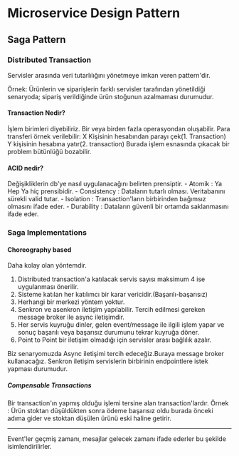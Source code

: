 # Microservice Design Pattern

<h2> Saga Pattern</h2>

<h3> Distributed Transaction</h3>
    Servisler arasında veri tutarlılığını yönetmeye imkan veren pattern'dir.

Örnek: Ürünlerin ve siparişlerin farklı servisler tarafından yönetildiği senaryoda; sipariş verildiğinde ürün stoğunun azalmaması durumudur.

<h4>Transaction Nedir?</h4> 

İşlem birimleri diyebiliriz. Bir veya birden fazla operasyondan oluşabilir.
Para transferi örnek verilebilir: X Kişisinin hesabından parayı çek(1. Transaction) Y kişisinin hesabına yatır(2. transaction)
Burada işlem esnasında çıkacak bir problem bütünlüğü bozabilir.

<h4> ACID nedir?</h4>
Değişikliklerin db'ye nasıl uygulanacağını belirten prensiptir.
- Atomik : Ya Hep Ya hiç prensibidir.
- Consistency : Dataların tutarlı olması. Veritabanını sürekli valid tutar.
- Isolation : Transaction'ların birbirinden bağımsız olmasını ifade eder.
- Durability : Dataların güvenli bir ortamda saklanmasını ifade eder.
  

<h3> Saga Implementations</h3>

<h4>Choreography based </h4>
Daha kolay olan yöntemdir.

1. Distributed transaction'a katılacak servis sayısı maksimum 4 ise uygulanması önerilir.
2. Sisteme katılan her katılımcı bir karar vericidir.(Başarılı-başarısız)
3. Herhangi bir merkezi yöntem yoktur.
4. Senkron ve asenkron iletişim yapılabilir. Tercih edilmesi gereken message broker ile async iletişimdir.
5. Her servis kuyruğu dinler, gelen event/message ile ilgili işlem yapar ve sonuç başarılı veya başarısız durumunu tekrar kuyruğa döner.
6. Point to Point bir iletişim olmadığı için servisler arası bağlılık azalır.

Biz senaryomuzda Async iletişimi tercih edeceğiz.Buraya message broker kullanacağız. 
Senkron iletişim servislerin birbirinin endpointlere istek yapması durumudur.

<h5>Compensable Transactions</h5>
Bir transaction'ın yapmış olduğu işlemi tersine alan transaction'lardır. 
Örnek : Ürün stoktan düşüldükten sonra ödeme başarısız oldu burada önceki adıma gider ve stoktan düşülen ürünü eski haline getirir.

***********
Event'ler geçmiş zamanı, mesajlar gelecek zamanı ifade ederler bu şekilde isimlendirilirler.